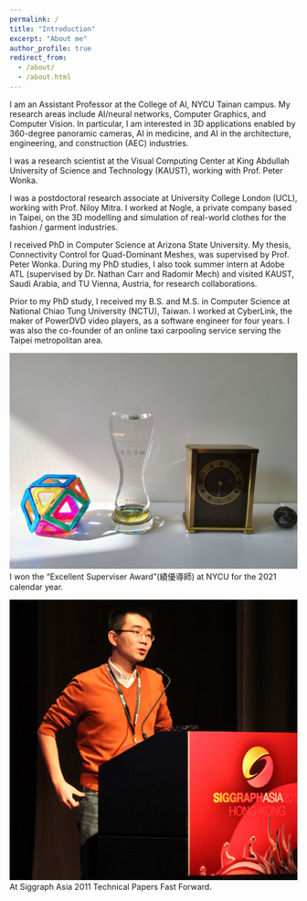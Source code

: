```yaml
---
permalink: /
title: "Introduction"
excerpt: "About me"
author_profile: true
redirect_from: 
  - /about/
  - /about.html
---
```


I am an Assistant Professor at the College of AI, NYCU Tainan campus. My research areas include AI/neural networks, Computer Graphics, and Computer Vision. In particular, I am interested in 3D applications enabled by 360-degree panoramic cameras, AI in medicine, and AI in the architecture, engineering, and construction (AEC) industries.

I was a research scientist at the Visual Computing Center at King Abdullah University of Science and Technology (KAUST), working with Prof. Peter Wonka.

I was a postdoctoral research associate at University College London (UCL), working with Prof. Niloy Mitra. I worked at Nogle, a private company based in Taipei, on the 3D modelling and simulation of real-world clothes for the fashion / garment industries.

I received PhD in Computer Science at Arizona State University. My thesis, Connectivity Control for Quad-Dominant Meshes, was supervised by Prof. Peter Wonka. During my PhD studies, I also took summer intern at Adobe ATL (supervised by Dr. Nathan Carr and Radomir Mech) and visited KAUST, Saudi Arabia, and TU Vienna, Austria, for research collaborations.

Prior to my PhD study, I received my B.S. and M.S. in Computer Science at National Chiao Tung University (NCTU), Taiwan. I worked at CyberLink, the maker of PowerDVD video players, as a software engineer for four years. I was also the co-founder of an online taxi carpooling service serving the Taipei metropolitan area.

<img width=600 src='/images/supervising_award.jpg'><br>
I won the “Excellent Superviser Award”(績優導師) at NYCU for the 2021 calendar year.

<img width=600 src='/images/profile.jpg'><br>
At Siggraph Asia 2011 Technical Papers Fast Forward.